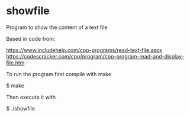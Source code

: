 # showfile
Program to show the content of a text file

Based in code from:

https://www.includehelp.com/cpp-programs/read-text-file.aspx
https://codescracker.com/cpp/program/cpp-program-read-and-display-file.htm


To run the program first compile with make

$ make

Then execute it with

$ ./showfile

